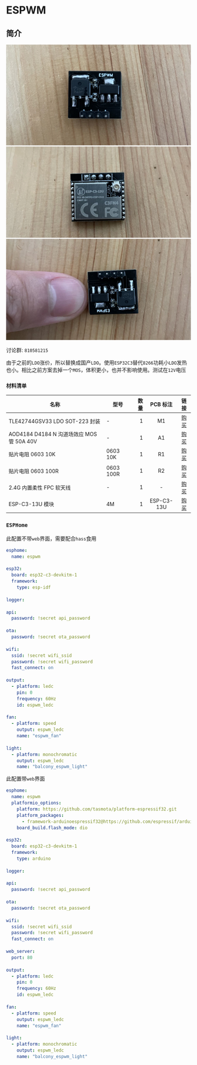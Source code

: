 # ESPWM

## 简介

![ESPWM01](./img/ESPWM01.png)
![ESPWM01](./img/ESPWM02.png)
![ESPWM01](./img/ESPWM03.png)

讨论群: `810581215`

由于之前的`LDO`涨价，所以替换成国产`LDO`。使用`ESP32C3`替代`8266`功耗小`LDO`发热也小。相比之前方案去掉一个`MOS`，体积更小，也并不影响使用。测试在`12V`电压

### `材料清单`

| 名称                                      | 型号      | 数量 |  PCB 标注  |                           链接                           |
| ----------------------------------------- | --------- | ---: | :--------: | :------------------------------------------------------: |
| TLE42744GSV33 LDO SOT-223 封装            | -         |    1 |     M1     | [购买](https://item.taobao.com/item.htm?id=668286085588) |
| AOD4184 D4184 N 沟道场效应 MOS 管 50A 40V | -         |    1 |     A1     | [购买](https://item.taobao.com/item.htm?id=621661261124) |
| 贴片电阻 0603 10K                         | 0603 10K  |    1 |     R1     | [购买](https://item.taobao.com/item.htm?id=642138541174) |
| 贴片电阻 0603 100R                        | 0603 100R |    1 |     R2     | [购买](https://item.taobao.com/item.htm?id=642138541174) |
| 2.4G 内置柔性 FPC 软天线                  | -         |    1 |     -      | [购买](https://item.taobao.com/item.htm?id=574057911861) |
| ESP-C3-13U 模块                           | 4M        |    1 | ESP-C3-13U | [购买](https://item.taobao.com/item.htm?id=652413887471) |

### `ESPHome`

此配置不带`web`界面，需要配合`hass`食用

```yaml
esphome:
  name: espwm

esp32:
  board: esp32-c3-devkitm-1
  framework:
    type: esp-idf

logger:

api:
  password: !secret api_password

ota:
  password: !secret ota_password

wifi:
  ssid: !secret wifi_ssid
  password: !secret wifi_password
  fast_connect: on

output:
  - platform: ledc
    pin: 0
    frequency: 60Hz
    id: espwm_ledc

fan:
  - platform: speed
    output: espwm_ledc
    name: "espwm_fan"

light:
  - platform: monochromatic
    output: espwm_ledc
    name: "balcony_espwm_light"
```

此配置带`web`界面

```yaml
esphome:
  name: espwm
  platformio_options:
    platform: https://github.com/tasmota/platform-espressif32.git
    platform_packages:
      - framework-arduinoespressif32@https://github.com/espressif/arduino-esp32.git#2.0.2
    board_build.flash_mode: dio

esp32:
  board: esp32-c3-devkitm-1
  framework:
    type: arduino

logger:

api:
  password: !secret api_password

ota:
  password: !secret ota_password

wifi:
  ssid: !secret wifi_ssid
  password: !secret wifi_password
  fast_connect: on

web_server:
  port: 80

output:
  - platform: ledc
    pin: 0
    frequency: 60Hz
    id: espwm_ledc

fan:
  - platform: speed
    output: espwm_ledc
    name: "espwm_fan"

light:
  - platform: monochromatic
    output: espwm_ledc
    name: "balcony_espwm_light"
```
